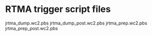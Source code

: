 # RTMA trigger script files
jrtma_dump.wc2.pbs
jrtma_dump_post.wc2.pbs
jrtma_prep.wc2.pbs
jrtma_prep_post.wc2.pbs

